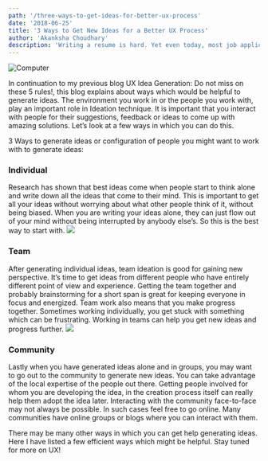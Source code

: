 ```yaml
---
path: '/three-ways-to-get-ideas-for-better-ux-process'
date: '2018-06-25'
title: '3 Ways to Get New Ideas for a Better UX Process'
author: 'Akanksha Choudhary'
description: 'Writing a resume is hard. Yet even today, most job applications require resumes to be considered for a position. The true goal behind a resume is to market yourself. You are your best advocate.'
---
```


![Computer](https://cdn-images-1.medium.com/max/2000/1*kP1T8RSVBamsFmEMBWBcdA.jpeg)

In continuation to my previous blog UX Idea Generation: Do not miss on these 5 rules!, this blog explains about ways which would be helpful to generate ideas. The environment you work in or the people you work with, play an important role in Ideation technique. It is important that you interact with people for their suggestions, feedback or ideas to come up with amazing solutions. Let’s look at a few ways in which you can do this.

3 Ways to generate ideas or configuration of people you might want to work with to generate ideas:


### Individual 

Research has shown that best ideas come when people start to think alone and write down all the ideas that come to their mind. This is important to get all your ideas without worrying about what other people think of it, without being biased. When you are writing your ideas alone, they can just flow out of your mind without being interrupted by anybody else’s. So this is the best way to start with. 
<img src="https://media.licdn.com/dms/image/C5612AQGAcI-TRNMN1Q/article-inline_image-shrink_1500_2232/0?e=1553731200&v=beta&t=TpPB0VVX9M6a5HBJDwTQjYiUkArG_eBlmdwujRchBqc" />

### Team

After generating individual ideas, team ideation is good for gaining new perspective. It’s time to get ideas from different people who have entirely different point of view and experience. Getting the team together and probably brainstorming for a short span is great for keeping everyone in focus and energized. Team work also means that you make progress together. Sometimes working individually, you get stuck with something which can be frustrating. Working in teams can help you get new ideas and progress further. 
<img src="https://media.licdn.com/dms/image/C4E12AQGcsH2jat4F9w/article-inline_image-shrink_400_744/0?e=1553731200&v=beta&t=4tpm3R3Te9Gapgk7VniGLWkzBqb-FyrVD9U0aahbxns" />

### Community

Lastly when you have generated ideas alone and in groups, you may want to go out to the community to generate new ideas. You can take advantage of the local expertise of the people out there. Getting people involved for whom you are developing the idea, in the creation process itself can really help them adopt the idea later. Interacting with the community face-to-face may not always be possible. In such cases feel free to go online. Many communities have online groups or blogs where you can interact with them.


There may be many other ways in which you can get help generating ideas. Here I have listed a few efficient ways which might be helpful. Stay tuned for more on UX!
